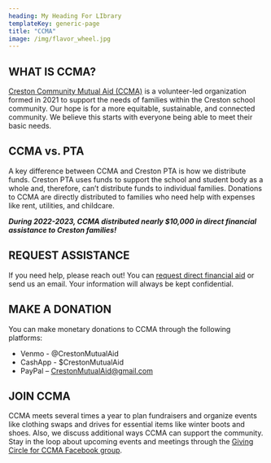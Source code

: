 ```yaml
---
heading: My Heading For LIbrary
templateKey: generic-page
title: "CCMA"
image: /img/flavor_wheel.jpg
---
```


## WHAT IS CCMA?

[Creston Community Mutual Aid (CCMA)](https://m7scym5f.r.us-east-1.awstrack.me/L0/https:%2F%2Fwww.crestoncommunitymutualaid.com%2F/1/0100018a9ac4233a-97da9d82-3230-4c58-b441-ec1b4f61264d-000000/I7SQiw8hLZiymjw3-2qhtB_9xG0=339) is a volunteer-led organization formed in 2021 to support the needs of families within the Creston school community. Our hope is for a more equitable, sustainable, and connected community. We believe this starts with everyone being able to meet their basic needs.

## CCMA vs. PTA

A key difference between CCMA and Creston PTA is how we distribute funds. Creston PTA uses funds to support the school and student body as a whole and, therefore, can’t distribute funds to individual families. Donations to CCMA are directly distributed to families who need help with expenses like rent, utilities, and childcare.

**_During 2022-2023, CCMA distributed nearly $10,000 in direct financial assistance to Creston families!_**

## REQUEST ASSISTANCE

If you need help, please reach out! You can [request direct financial aid](https://m7scym5f.r.us-east-1.awstrack.me/L0/https:%2F%2Fdocs.google.com%2Fforms%2Fd%2Fe%2F1FAIpQLSdWDSDuXTB3ln-X_B40FUNxxqfGrWG-SwTjymP9e4SPaVtCAA%2Fviewform%3Ffbclid=IwAR0qXOqb8xa8Knkm7cMgiMK9HzGAIYRmxsHx5Oubnlpg1ceQcEbLM9T83AE/1/0100018a9ac4233a-97da9d82-3230-4c58-b441-ec1b4f61264d-000000/uGegcxnD6iH5NgtnRF-mdXchmBQ=339) or send us an email. Your information will always be kept confidential.

## MAKE A DONATION

You can make monetary donations to CCMA through the following platforms:

- Venmo - @CrestonMutualAid
- CashApp - $CrestonMutualAid
- PayPal – [CrestonMutualAid@gmail.com](mailto:CrestonMutualAid@gmail.com)

## JOIN CCMA

CCMA meets several times a year to plan fundraisers and organize events like clothing swaps and drives for essential items like winter boots and shoes. Also, we discuss additional ways CCMA can support the community. Stay in the loop about upcoming events and meetings through the [Giving Circle for CCMA Facebook group](https://m7scym5f.r.us-east-1.awstrack.me/L0/https:%2F%2Fwww.facebook.com%2Fgroups%2F3913060025416670%2F/1/0100018a9ac4233a-97da9d82-3230-4c58-b441-ec1b4f61264d-000000/qwTQlZpEZy_PVx9TEE_FlmeI06w=339).
